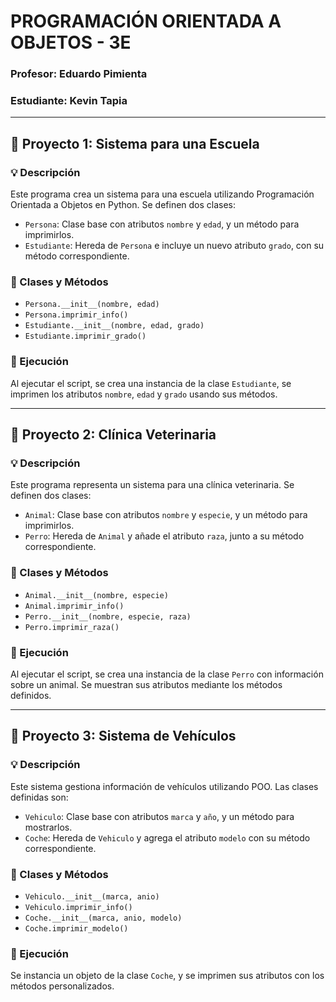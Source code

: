 # PROGRAMACIÓN ORIENTADA A OBJETOS - 3E

### Profesor: Eduardo Pimienta

### Estudiante: Kevin Tapia

---

## 📁 Proyecto 1: Sistema para una Escuela

### 💡 Descripción

Este programa crea un sistema para una escuela utilizando Programación Orientada a Objetos en Python. Se definen dos clases:

- `Persona`: Clase base con atributos `nombre` y `edad`, y un método para imprimirlos.
- `Estudiante`: Hereda de `Persona` e incluye un nuevo atributo `grado`, con su método correspondiente.

### 🧱 Clases y Métodos

- `Persona.__init__(nombre, edad)`
- `Persona.imprimir_info()`
- `Estudiante.__init__(nombre, edad, grado)`
- `Estudiante.imprimir_grado()`

### 🚀 Ejecución

Al ejecutar el script, se crea una instancia de la clase `Estudiante`, se imprimen los atributos `nombre`, `edad` y `grado` usando sus métodos.

---

## 📁 Proyecto 2: Clínica Veterinaria

### 💡 Descripción

Este programa representa un sistema para una clínica veterinaria. Se definen dos clases:

- `Animal`: Clase base con atributos `nombre` y `especie`, y un método para imprimirlos.
- `Perro`: Hereda de `Animal` y añade el atributo `raza`, junto a su método correspondiente.

### 🧱 Clases y Métodos

- `Animal.__init__(nombre, especie)`
- `Animal.imprimir_info()`
- `Perro.__init__(nombre, especie, raza)`
- `Perro.imprimir_raza()`

### 🚀 Ejecución

Al ejecutar el script, se crea una instancia de la clase `Perro` con información sobre un animal. Se muestran sus atributos mediante los métodos definidos.

---

## 📁 Proyecto 3: Sistema de Vehículos

### 💡 Descripción

Este sistema gestiona información de vehículos utilizando POO. Las clases definidas son:

- `Vehiculo`: Clase base con atributos `marca` y `año`, y un método para mostrarlos.
- `Coche`: Hereda de `Vehiculo` y agrega el atributo `modelo` con su método correspondiente.

### 🧱 Clases y Métodos

- `Vehiculo.__init__(marca, anio)`
- `Vehiculo.imprimir_info()`
- `Coche.__init__(marca, anio, modelo)`
- `Coche.imprimir_modelo()`

### 🚀 Ejecución

Se instancia un objeto de la clase `Coche`, y se imprimen sus atributos con los métodos personalizados.
